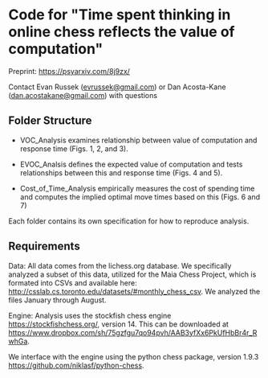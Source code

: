 # Code for "Time spent thinking in online chess reflects the value of computation"

Preprint: https://psyarxiv.com/8j9zx/

Contact Evan Russek (evrussek@gmail.com) or Dan Acosta-Kane (dan.acostakane@gmail.com) with questions

## Folder Structure 

- VOC_Analysis examines relationship between value of computation and response time (Figs. 1, 2, and 3).

- EVOC_Analsis defines the expected value of computation and tests relationships between this and response time (Figs. 4 and 5).

- Cost_of_Time_Analysis empirically measures the cost of spending time and computes the implied optimal move times based on this (Figs. 6 and 7)

Each folder contains its own specification for how to reproduce analysis.

## Requirements

Data: All data comes from the lichess.org database. We specifically analyzed a subset of this data, utilized for the Maia Chess Project, which is formated into CSVs and available here: http://csslab.cs.toronto.edu/datasets/#monthly_chess_csv. We analyzed the files January through August.

Engine: Analysis uses the stockfish chess engine https://stockfishchess.org/, version 14. This can be downloaded at https://www.dropbox.com/sh/75gzfgu7qo94pvh/AAB3yfXx6PkUfHbBr4r_RwhGa.

We interface with the engine using the python chess package, version 1.9.3 https://github.com/niklasf/python-chess.